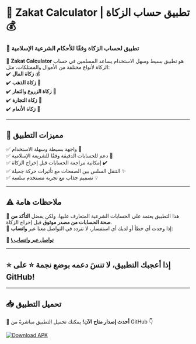 # 📲 **Zakat Calculator** | تطبيق حساب الزكاة 💰  

### 🕌 تطبيق لحساب الزكاة وفقًا للأحكام الشرعية الإسلامية  

🔹 **Zakat Calculator** هو تطبيق بسيط وسهل الاستخدام يساعد المسلمين في حساب الزكاة لأنواع مختلفة من الأموال والممتلكات، مثل:  
✔️ **زكاة المال** 💰  
✔️ **زكاة الذهب** 🏅  
✔️ **زكاة الزروع والثمار** 🌾  
✔️ **زكاة التجارة** 🏪  
✔️ **زكاة الأنعام** 🐄  

---

## 🚀 **مميزات التطبيق**  
✅ واجهة بسيطة وسهلة الاستخدام 🎨  
✅ دعم للحسابات الدقيقة وفقًا للشريعة الإسلامية 📖  
✅ إمكانية مراجعة الحسابات قبل إخراج الزكاة ✔️  
✅ التنقل السلس بين الصفحات مع تأثيرات حركة جميلة ✨  
✅ تصميم جذاب مع تجربة مستخدم سلسة 💡  

---

## ⚠ **ملاحظات هامة**  
📌 هذا التطبيق يعتمد على الحسابات الشرعية المتعارف عليها، ولكن يفضل **التأكد من صحة الحسابات من مصدر موثوق** قبل إخراج الزكاة.  
📌 إذا وجدت أي خطأ أو لديك أي استفسار، لا تتردد في التواصل معنا عبر **واتساب**:  

🔗 **[📞 تواصل عبر واتساب](https://wa.me/201234567890)**  

---

## ⭐ **إذا أعجبك التطبيق، لا تنسَ دعمه بوضع نجمة ⭐ على GitHub!**  

---
## 📥 تحميل التطبيق

🔹 **أحدث إصدار متاح الآن!** يمكنك تحميل التطبيق مباشرةً من GitHub 👇

[![Download APK](https://img.shields.io/badge/Download%20APK-Click%20Here-brightgreen?style=for-the-badge&logo=android)](https://github.com/mohammed26541/zakat_calculator/releases/download/v1.0.0/app-release.apk)
